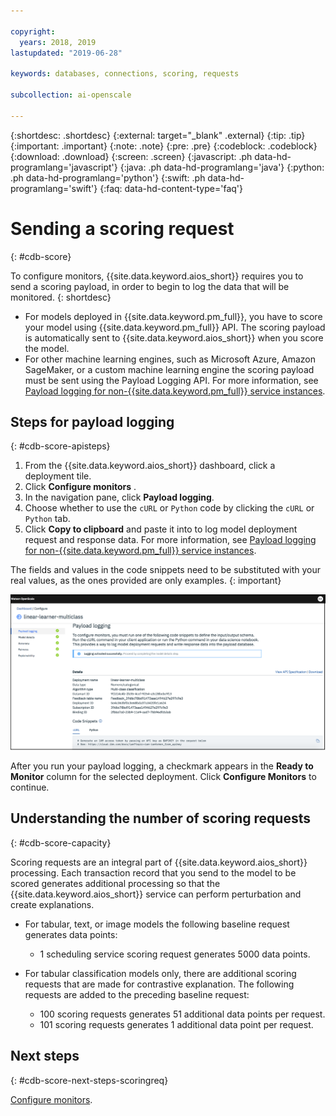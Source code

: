 ```yaml
---

copyright:
  years: 2018, 2019
lastupdated: "2019-06-28"

keywords: databases, connections, scoring, requests

subcollection: ai-openscale

---
```


{:shortdesc: .shortdesc}
{:external: target="_blank" .external}
{:tip: .tip}
{:important: .important}
{:note: .note}
{:pre: .pre}
{:codeblock: .codeblock}
{:download: .download}
{:screen: .screen}
{:javascript: .ph data-hd-programlang='javascript'}
{:java: .ph data-hd-programlang='java'}
{:python: .ph data-hd-programlang='python'}
{:swift: .ph data-hd-programlang='swift'}
{:faq: data-hd-content-type='faq'}

# Sending a scoring request
{: #cdb-score}

To configure monitors, {{site.data.keyword.aios_short}} requires you to send a scoring payload, in order to begin to log the data that will be monitored.
{: shortdesc}

- For models deployed in {{site.data.keyword.pm_full}}, you have to score your model using {{site.data.keyword.pm_full}} API. The scoring payload is automatically sent to {{site.data.keyword.aios_short}} when you score the model.
- For other machine learning engines, such as Microsoft Azure, Amazon SageMaker, or a custom machine learning engine the scoring payload must be sent using the Payload Logging API. For more information, see [Payload logging for non-{{site.data.keyword.pm_full}} service instances](/docs/services/ai-openscale?topic=ai-openscale-cml-connect).

## Steps for payload logging
{: #cdb-score-apisteps}

1. From the {{site.data.keyword.aios_short}} dashboard, click a deployment tile.
2. Click **Configure monitors** . 
3. In the navigation pane, click **Payload logging**.
2. Choose whether to use the `cURL` or `Python` code by clicking the `cURL` or `Python` tab.
3. Click **Copy to clipboard** and paste it into to log model deployment request and response data. For more information, see [Payload logging for non-{{site.data.keyword.pm_full}} service instances](/docs/services/ai-openscale?topic=ai-openscale-cml-connect).

The fields and values in the code snippets need to be substituted with your real values, as the ones provided are only examples.
{: important}

![Select database](images/config-send-scoring.png)

After you run your payload logging, a checkmark appears in the **Ready to Monitor** column for the selected deployment. Click **Configure Monitors** to continue.

## Understanding the number of scoring requests
{: #cdb-score-capacity}

Scoring requests are an integral part of {{site.data.keyword.aios_short}} processing. Each transaction record that you send to the model to be scored generates additional processing so that the {{site.data.keyword.aios_short}} service can perform perturbation and create explanations.

- For tabular, text, or image models the following baseline request generates data points:

   - 1 scheduling service scoring request generates 5000 data points.

- For tabular classification models only, there are additional scoring requests that are made for contrastive explanation. The following requests are added to the preceding baseline request:

   - 100 scoring requests generates 51 additional data points per request.
   - 101 scoring requests generates 1 additional data point per request.


## Next steps
{: #cdb-score-next-steps-scoringreq}

[Configure monitors](/docs/services/ai-openscale?topic=ai-openscale-mo-config).
